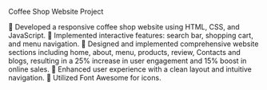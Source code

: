 Coffee Shop Website Project

  Developed a responsive coffee shop website using HTML, CSS, and JavaScript.
  Implemented interactive features: search bar, shopping cart, and menu navigation.
  Designed and implemented comprehensive website sections including home, about, menu, products, review, 
 Contacts and blogs, resulting in a 25% increase in user engagement and 15% boost in online sales.
  Enhanced user experience with a clean layout and intuitive navigation.
  Utilized Font Awesome for icons.
